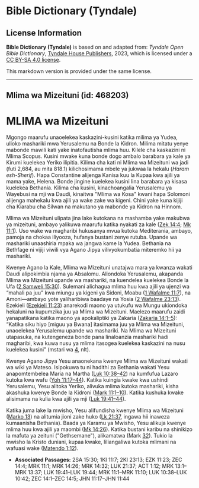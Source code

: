 # Bible Dictionary (Tyndale)

## License Information

**Bible Dictionary (Tyndale)** is based on and adapted from: _Tyndale Open Bible Dictionary_, [Tyndale House Publishers](https://tyndaleopenresources.com/), 2023, which is licensed under a [CC BY-SA 4.0 license](https://creativecommons.org/licenses/by-sa/4.0/legalcode.en).

This markdown version is provided under the same license.



--------------------------------

## Mlima wa Mizeituni (id: 468203)

MLIMA wa Mizeituni
==================

Mgongo maarufu unaoelekea kaskazini\-kusini katika milima ya Yudea, ulioko mashariki mwa Yerusalemu na Bonde la Kidron. Milima mitatu yenye mabonde mawili kati yake inatofautisha mlima huu. Kilele cha kaskazini ni Mlima Scopus. Kusini mwake kuna bonde dogo ambalo barabara ya kale ya Kirumi kuelekea Yeriko ilipitia. Kilima cha kati ni Mlima wa Mizeituni wa jadi (futi 2,684, au mita 818\.1\) kilichosimama mbele ya jukwaa la hekalu (*Haram esh\-Sherif*). Hapa Constantine alijenga Kanisa kuu la Kupaa kwa ajili ya mama yake, Helena. Bonde jingine kuelekea kusini lina barabara ya kisasa kuelekea Bethania. Kilima cha kusini, kinachoangalia Yerusalemu ya Wayebusi na mji wa Daudi, kinaitwa "Mlima wa Kosa" kwani hapa Solomoni alijenga mahekalu kwa ajili ya wake zake wa kigeni. Chini yake kuna kijiji cha Kiarabu cha Silwan na makutano ya mabonde ya Kidron na Hinnom.

Mlima wa Mizeituni ulipata jina lake kutokana na mashamba yake makubwa ya mizeituni, ambayo yalikuwa maarufu katika nyakati za kale ([Zek 14:4](https://ref.ly/Zech14:4); [Mk 11:1](https://ref.ly/Mark11:1)). Uso wake wa magharibi hukusanya mvua kutoka Mediterania, ambayo, pamoja na chokaa iliyooza, hufanya bustani zenye rutuba. Upande wa mashariki unaashiria mpaka wa jangwa kame la Yudea. Bethania na Bethfage ni vijiji viwili vya Agano Jipya vilivyokumbatia miteremko hii ya mashariki.

Kwenye Agano la Kale, Mlima wa Mizeituni unatajwa mara ya kwanza wakati Daudi alipokimbia njama ya Absalomu. Aliondoka Yerusalemu, akapanda Mlima wa Mizeituni upande wa mashariki, na kuendelea kuelekea Bonde la Ufa ([2 Samweli 15:30](https://ref.ly/2Sam15:30)). Sulemani alichagua mlima huu kwa ajili ya ujenzi wa “mahali pa juu” kwa miungu ya kigeni ya Sidoni, Moabu ([1 Wafalme 11:7](https://ref.ly/1Kgs11:7)), na Amoni—ambayo yote yaliharibiwa baadaye na Yosia ([2 Wafalme 23:13](https://ref.ly/2Kgs23:13)). Ezekieli ([Ezekieli 11:23](https://ref.ly/Ezek11:23)) anarekodi maono ya utukufu wa Mungu ukiondoka hekaluni na kupumzika juu ya Mlima wa Mizeituni. Maelezo maarufu zaidi yanapatikana katika maono ya apokaliptiki ya Zakaria ([Zakaria 14:1–5](https://ref.ly/Zech14:1-Zech14:5)): “Katika siku hiyo \[miguu ya Bwana] itasimama juu ya Mlima wa Mizeituni, unaoelekea Yerusalemu upande wa mashariki. Na Mlima wa Mizeituni utapasuka, na kutengeneza bonde pana linaloanzia mashariki hadi magharibi, kwa kuwa nusu ya mlima itasogea kuelekea kaskazini na nusu kuelekea kusini” (mstari wa [4](https://ref.ly/Zech14:4), nlt).

Kwenye Agano Jipya Yesu anaonekana kwenye Mlima wa Mizeituni wakati wa wiki ya Mateso. Isipokuwa tu ni hadithi za Bethania wakati Yesu anapomtembelea Maria na Martha ([Luk 10:38–42](https://ref.ly/Luke10:38-Luke10:42)) na kumfufua Lazaro kutoka kwa wafu ([Yoh 11:17–44](https://ref.ly/John11:17-John11:44)). Katika kuingia kwake kwa ushindi Yerusalemu, Yesu alitoka Yeriko, alivuka mlima kutoka mashariki, kisha akashuka kwenye Bonde la Kidroni ([Mark 11:1–10](https://ref.ly/Mark11:1-Mark11:10)). Katika kushuka kwake alisimama na kulia kwa ajili ya mji ([Luk 19:41–44](https://ref.ly/Luke19:41-Luke19:44)).

Katika juma lake la mwisho, Yesu alifundisha kwenye Mlima wa Mizeituni ([Marko 13](https://ref.ly/Mark13:1-Mark13:37)) na alitumia jioni zake huko ([Lk 21:37](https://ref.ly/Luke21:37), ingawa hii inaweza kumaanisha Bethania). Baada ya Karamu ya Mwisho, Yesu alikuja kwenye mlima huu kwa ajili ya maombi ([Mk 14:26](https://ref.ly/Mark14:26)). Katika bustani karibu na shinikizo la mafuta ya zeituni ("Gethsemane"), alikamatwa (Mark [32](https://ref.ly/Mark14:32)). Tukio la mwisho la Kristo duniani, kupaa kwake, liliangaliwa kutoka mlimani na wafuasi wake ([Matendo 1:12](https://ref.ly/Acts1:12)).

* **Associated Passages:** 2SA 15:30; 1KI 11:7; 2KI 23:13; EZK 11:23; ZEC 14:4; MRK 11:1; MRK 14:26; MRK 14:32; LUK 21:37; ACT 1:12; MRK 13:1–MRK 13:37; LUK 19:41–LUK 19:44; MRK 11:1–MRK 11:10; LUK 10:38–LUK 10:42; ZEC 14:1–ZEC 14:5; JHN 11:17–JHN 11:44

